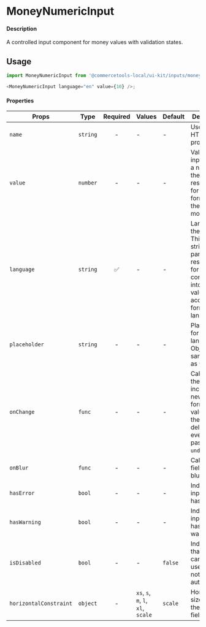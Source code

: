 # MoneyNumericInput

#### Description

A controlled input component for money values with validation states.

## Usage

```js
import MoneyNumericInput from '@commercetools-local/ui-kit/inputs/money-numeric-input';

<MoneyNumericInput language="en" value={10} />;
```

#### Properties

| Props                  | Type     | Required | Values                             | Default | Description                                                                                                                                    |
| ---------------------- | -------- | :------: | ---------------------------------- | ------- | ---------------------------------------------------------------------------------------------------------------------------------------------- |
| `name`                 | `string` |    -     | -                                  | -       | Used as HTML `name` property                                                                                                                   |
| `value`                | `number` |    -     | -                                  | -       | Value of the input. This is a number as the parent is responsible for formatting the value as money.                                           |
| `language`             | `string` |    ✅    | -                                  | -       | Language of the input. This is a string as the parent is responsible for converting it into a money value according to format of the language. |
| `placeholder`          | `string` |    -     | -                                  | -       | Placeholders for each language. Object of the same shape as `value`.                                                                           |
| `onChange`             | `func`   |    -     | -                                  | -       | Called with the event including the new formatted value. When the value is deleted the event passes `undefined`.                               |
| `onBlur`               | `func`   |    -     | -                                  | -       | Called when field is blurred                                                                                                                   |
| `hasError`             | `bool`   |    -     | -                                  | -       | Indicates the input field has an error                                                                                                         |
| `hasWarning`           | `bool`   |    -     | -                                  | -       | Indicates the input field has a warning                                                                                                        |
| `isDisabled`           | `bool`   |    -     | -                                  | `false` | Indicates that the field cannot be used (e.g not authorised)                                                                                   |
| `horizontalConstraint` | `object` |    -     | `xs`, `s`, `m`, `l`, `xl`, `scale` | `scale` | Horizontal size limit of the input fields.                                                                                                     |
